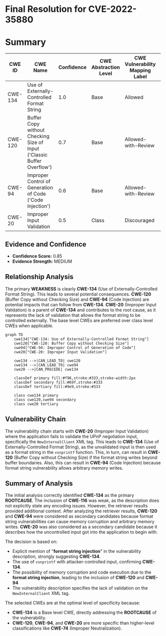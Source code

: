 # Final Resolution for CVE-2022-35880

# Summary
| CWE ID | CWE Name | Confidence | CWE Abstraction Level | CWE Vulnerability Mapping Label | CWE-Vulnerability Mapping Notes |
|---|---|---|---|---|---|
| CWE-134 | Use of Externally-Controlled Format String | 1.0 | Base | Allowed | Primary CWE |
| CWE-120 | Buffer Copy without Checking Size of Input ('Classic Buffer Overflow') | 0.7 | Base | Allowed-with-Review | Secondary Candidate |
| CWE-94 | Improper Control of Generation of Code ('Code Injection') | 0.6 | Base | Allowed-with-Review | Secondary Candidate |
| CWE-20 | Improper Input Validation | 0.5 | Class | Discouraged | Secondary Candidate |

## Evidence and Confidence

*   **Confidence Score:** 0.85
*   **Evidence Strength:** MEDIUM

## Relationship Analysis
The primary **WEAKNESS** is clearly **CWE-134** (Use of Externally-Controlled Format String). This leads to several potential consequences. **CWE-120** (Buffer Copy without Checking Size) and **CWE-94** (Code Injection) are potential impacts that can follow from **CWE-134**. **CWE-20** (Improper Input Validation) is a parent of **CWE-134** and contributes to the root cause, as it represents the lack of validation that allows the format string to be controlled externally. The base level CWEs are preferred over class level CWEs when applicable.

```mermaid
graph TD
    cwe134["CWE-134: Use of Externally-Controlled Format String"]
    cwe120["CWE-120: Buffer Copy without Checking Size"]
    cwe94["CWE-94: Improper Control of Generation of Code"]
    cwe20["CWE-20: Improper Input Validation"]

    cwe134 -->|CAN_LEAD_TO| cwe120
    cwe134 -->|CAN_LEAD_TO| cwe94
    cwe20 -->|CAN_PRECEDE| cwe134

    classDef primary fill:#f96,stroke:#333,stroke-width:2px
    classDef secondary fill:#69f,stroke:#333
    classDef tertiary fill:#9e9,stroke:#333

    class cwe134 primary
    class cwe120,cwe94 secondary
    class cwe20 tertiary
```

## Vulnerability Chain
The vulnerability chain starts with **CWE-20** (Improper Input Validation) where the application fails to validate the UPnP negotiation input, specifically the `NewInternalClient` XML tag. This leads to **CWE-134** (Use of Externally-Controlled Format String), as the unvalidated input is then used as a format string in the `vsnprintf` function. This, in turn, can result in **CWE-120** (Buffer Copy without Checking Size) if the format string writes beyond buffer boundaries. Also, this can result in **CWE-94** (Code Injection) because format string vulnerability allows arbitrary memory writes.

## Summary of Analysis
The initial analysis correctly identified **CWE-134** as the primary **ROOTCAUSE**. The inclusion of **CWE-116** was weak, as the description does not explicitly state any encoding issues. However, the retriever results provided additional context. After analyzing the retriever results, **CWE-120** and **CWE-94** were considered as secondary candidates because format string vulnerabilities can cause memory corruption and arbitrary memory writes. **CWE-20** was also considered as a secondary candidate because it describes how the uncontrolled input got into the application to begin with.

The decision is based on:

*   Explicit mention of "**format string injection**" in the vulnerability description, strongly suggesting **CWE-134**.
*   The use of `vsnprintf` with attacker-controlled input, confirming **CWE-134**.
*   The possibility of memory corruption and code execution due to the **format string injection**, leading to the inclusion of **CWE-120** and **CWE-94**
*   The vulnerability description specifies the lack of validation on the `NewInternalClient` XML tag.

The selected CWEs are at the optimal level of specificity because:

*   **CWE-134** is a Base level CWE, directly addressing the **ROOTCAUSE** of the vulnerability.
*   **CWE-120**, **CWE-94**, and **CWE-20** are more specific than higher-level classifications like **CWE-74** (Improper Neutralization).